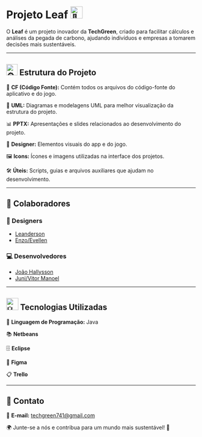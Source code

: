 # Projeto Leaf <img src="https://fonts.gstatic.com/s/e/notoemoji/latest/1f343/512.gif" alt="🍃" width="32" height="32">

O **Leaf** é um projeto inovador da **TechGreen**, criado para facilitar cálculos e análises da pegada de carbono, ajudando indivíduos e empresas a tomarem decisões mais sustentáveis.

---

## <img src="https://fonts.gstatic.com/s/e/notoemoji/latest/2699_fe0f/512.gif" alt="⚙" width="30" height="30"> Estrutura do Projeto

📂 **CF (Código Fonte):** Contém todos os arquivos do código-fonte do aplicativo e do jogo.

📐 **UML:** Diagramas e modelagens UML para melhor visualização da estrutura do projeto.

📊 **PPTX:** Apresentações e slides relacionados ao desenvolvimento do projeto.

🎨 **Designer:** Elementos visuais do app e do jogo.

🖼 **Icons:** Ícones e imagens utilizadas na interface dos projetos.

🛠 **Úteis:** Scripts, guias e arquivos auxiliares que ajudam no desenvolvimento.

---

## 👥 Colaboradores

### 🎨 Designers
- [Leanderson](https://github.com/LeonnMartins)
- [Enzo/Evellen](https://github.com/PderiMiel)

### 💻 Desenvolvedores
- [João Hallysson](https://github.com/Joao-Hallysson)
- [Juni/Vitor Manoel](https://github.com/JuninMercadorias)

---

## <img src="https://fonts.gstatic.com/s/e/notoemoji/latest/1f4a1/512.gif" alt="💡" width="32" height="32"> Tecnologias Utilizadas

🚀 **Linguagem de Programação:** Java

📚 **Netbeans**

🗄 **Eclipse** 

🧩 **Figma**

📋 **Trello**

---

## 📩 Contato

📧 **E-mail:** [techgreen741@gmail.com](mailto:techgreen741@gmail.com)

🌍 Junte-se a nós e contribua para um mundo mais sustentável! 💚

